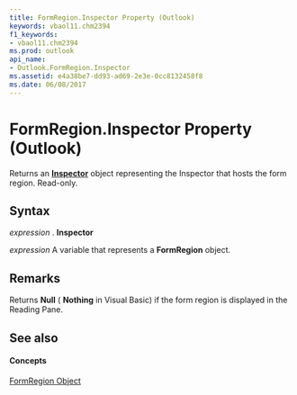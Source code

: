 ```yaml
---
title: FormRegion.Inspector Property (Outlook)
keywords: vbaol11.chm2394
f1_keywords:
- vbaol11.chm2394
ms.prod: outlook
api_name:
- Outlook.FormRegion.Inspector
ms.assetid: e4a38be7-dd93-ad69-2e3e-0cc8132458f8
ms.date: 06/08/2017
---
```



# FormRegion.Inspector Property (Outlook)

Returns an  **[Inspector](inspector-object-outlook.md)** object representing the Inspector that hosts the form region. Read-only.


## Syntax

 _expression_ . **Inspector**

 _expression_ A variable that represents a **FormRegion** object.


## Remarks

Returns  **Null** ( **Nothing** in Visual Basic) if the form region is displayed in the Reading Pane.


## See also


#### Concepts


[FormRegion Object](formregion-object-outlook.md)

